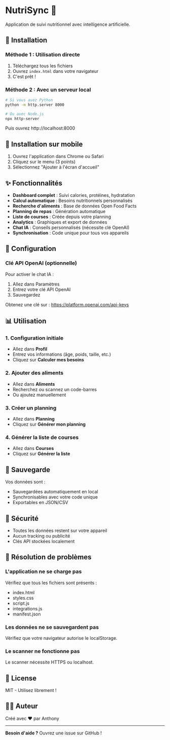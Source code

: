 # NutriSync 🥗

Application de suivi nutritionnel avec intelligence artificielle.

## 🚀 Installation

### Méthode 1 : Utilisation directe

1. Téléchargez tous les fichiers
2. Ouvrez `index.html` dans votre navigateur
3. C'est prêt !

### Méthode 2 : Avec un serveur local

```bash
# Si vous avez Python
python -m http.server 8000

# Ou avec Node.js
npx http-server
```

Puis ouvrez http://localhost:8000

## 📱 Installation sur mobile

1. Ouvrez l'application dans Chrome ou Safari
2. Cliquez sur le menu (3 points)
3. Sélectionnez "Ajouter à l'écran d'accueil"

## ✨ Fonctionnalités

- **Dashboard complet** : Suivi calories, protéines, hydratation
- **Calcul automatique** : Besoins nutritionnels personnalisés
- **Recherche d'aliments** : Base de données Open Food Facts
- **Planning de repas** : Génération automatique
- **Liste de courses** : Créée depuis votre planning
- **Analytics** : Graphiques et export de données
- **Chat IA** : Conseils personnalisés (nécessite clé OpenAI)
- **Synchronisation** : Code unique pour tous vos appareils

## 🔧 Configuration

### Clé API OpenAI (optionnelle)

Pour activer le chat IA :

1. Allez dans Paramètres
2. Entrez votre clé API OpenAI
3. Sauvegardez

Obtenez une clé sur : https://platform.openai.com/api-keys

## 📊 Utilisation

### 1. Configuration initiale

- Allez dans **Profil**
- Entrez vos informations (âge, poids, taille, etc.)
- Cliquez sur **Calculer mes besoins**

### 2. Ajouter des aliments

- Allez dans **Aliments**
- Recherchez ou scannez un code-barres
- Ou ajoutez manuellement

### 3. Créer un planning

- Allez dans **Planning**
- Cliquez sur **Générer mon planning**

### 4. Générer la liste de courses

- Allez dans **Courses**
- Cliquez sur **Générer la liste**

## 💾 Sauvegarde

Vos données sont :
- Sauvegardées automatiquement en local
- Synchronisables avec votre code unique
- Exportables en JSON/CSV

## 🔐 Sécurité

- Toutes les données restent sur votre appareil
- Aucun tracking ou publicité
- Clés API stockées localement

## 🐛 Résolution de problèmes

### L'application ne se charge pas

Vérifiez que tous les fichiers sont présents :
- index.html
- styles.css
- script.js
- integrations.js
- manifest.json

### Les données ne se sauvegardent pas

Vérifiez que votre navigateur autorise le localStorage.

### Le scanner ne fonctionne pas

Le scanner nécessite HTTPS ou localhost.

## 📄 License

MIT - Utilisez librement !

## 👨‍💻 Auteur

Créé avec ❤️ par Anthony

---

**Besoin d'aide ?** Ouvrez une issue sur GitHub !
